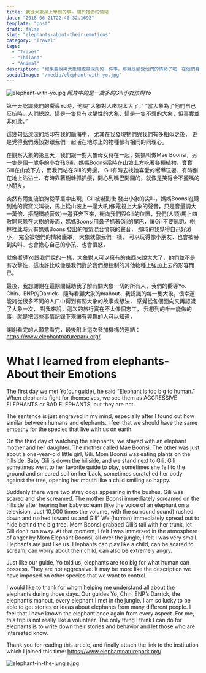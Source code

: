 ```yaml
---
title: 我從大象身上學到的事- 關於牠們的情緒
date: "2018-06-21T22:40:32.169Z"
template: "post"
draft: false
slug: "elephants-about-their-emotions"
category: "Travel"
tags:
  - "Travel"
  - "Thiland"
  - "Animal"
description: "如果要說與大象相處最深刻的一件事，那就是感受他們的情緒了吧，在他們身旁聽著他們因為情緒起伏而發出的各種聲音，時而發出像小奶狗的嗚噎聲、時而發出像暴龍的噠噠聲，覺得自己是如此渺小而人類又是多麼的狂妄。"
socialImage: "/media/elephant-with-yo.jpg"
---
```


![elephant-with-yo.jpg](https://res.cloudinary.com/dgmzobl6w/image/upload/v1591370461/gatsby-blog/posts/thiland/elephant-with-yo_xrmnt2.jpg)
*照片中的是一歲多的Gili小女孩與Yo*

第一天認識我們的嚮導Yo時，他說“大象對人來說太大了。” “當大象為了他們自己反抗時，人們總說，這是一隻具有攻擊性的大象、這是一隻不乖的大象，但事實並非如此。”

這幾句話深深的烙印在我的腦海中，
尤其在我發現牠們與我們有多相似之後，
更是覺得我們應該對跟我們一起活在地球上的物種都有相同的同理心。

在觀察大象的第三天，我們跟一對大象母女待在一起，媽媽叫做Mae Boonsi，另一隻是個一歲多的小女孩Gili，媽媽Boonsi當時在山坡上方吃著各種植物，寶寶Gili在山坡下方，而我們站在Gili的旁邊，
Gili有時去找她喜愛的嚮導玩耍、有時倒在地上沾沾土、有時靠著樹幹抓抓癢，開心到嘴巴開開的，就像是笑得合不攏嘴的小朋友，

突然有兩隻流浪狗從草叢中出現，Gili被嚇到後 發出小象的尖叫，媽媽Boonsi在聽到她的寶寶尖叫後，馬上從山坡上一邊大吼(像電視上大象的聲音，只是音量調大一萬倍、搭配環繞音效)一邊狂奔下來，衝向我們與Gili的位置，我們(人類)馬上四散開來躲在大樹的後面，媽媽Boonsi用鼻子抓著Gili的尾巴，讓Gili不要亂跑，樹林裡此時只有媽媽Boonsi發出的噴氣混合憤怒的聲音，
那時的我覺得自己好渺小，
完全被牠們的情緒籠罩，
大象就像我們一樣，
可以玩得像小朋友、也會被嚇到尖叫、也會擔心自己的小孩、也會憤怒，

就像嚮導Yo跟我們說的一樣，大象對人可以擁有的東西來說太大了，他們並不是有攻擊性，這也許比較像是我們對於我們想控制的其他物種上強加上去的形容而已。

最後，我想謝謝在這期間幫助我了解有關大象一切的所有人，我們的嚮導Yo、Chin、ENP的Darrick、隨時看顧大象的mahout、我認識的每一隻大象，很幸運能夠從很多不同的人口中得到有關大象的故事或想法，
感覺從各個面向又再認識了大象一次，
對我來說，這次的旅行實在不太像個志工，
我想到的唯一能做的事，就是把這些事情記錄下來讓有興趣的人可以知道，

謝謝看完的人願意看完，最後附上這次參加機構的連結：https://www.elephantnaturepark.org/

# What I learned from elephants- About their Emotions

The first day we met Yo(our guide), he said “Elephant is too big to human.” When elephants fight for themselves, we see them as AGGRESSIVE ELEPHANTS or BAD ELEPHANTS, but they are not.

The sentence is just engraved in my mind,
especially after I found out how similar between humans and elephants.
I feel that we should have the same empathy for the species that live with us on earth.

On the third day of watching the elephants, we stayed with an elephant mother and her daughter. The mother called Mae Boonsi. The other was just about a one-year-old little girl, Gili. Mom Boonsi was eating plants on the hillside. Baby Gili is down the hillside, and we stand next to Gili.
Gili sometimes went to her favorite guide to play, sometimes she fell to the ground and smeared soil on her back, sometimes scratched her body against the tree, opening her mouth like a child smiling so happy.

Suddenly there were two stray dogs appearing in the bushes. Gili was scared and she screamed. The mother Boonsi immediately screamed on the hillside after hearing her baby scream (like the voice of an elephant on a television, Just 10,000 times the volume, with the surround sound) rushed down and rushed toward us and Gili’. We (human) immediately spread out to hide behind the big tree. Mom Boonsi grabbed Gili’s tail with her trunk, let Gili don’t run away.
At that moment, I felt I was immersed in the atmosphere of anger by Mom Elephant Boonsi, all over the jungle, I felt I was very small.
Elephants are just like us.
Elephants can play like a child, can be scared to scream, can worry about their child, can also be extremely angry.

Just like our guide, Yo told us, elephants are too big for what human can possess. They are not aggressive. It may be more like the description we have imposed on other species that we want to control.

I would like to thank for whom helping me understand all about the elephants during those days. Our guides Yo, Chin, ENP’s Darrick, the elephant’s mahout, every elephant I met in the jungle.
I am so lucky to be able to get stories or ideas about elephants from many different people.
I feel that I have known the elephant once again from every aspect.
For me, this trip is not really like a volunteer.
The only thing I think I can do for elephants is to write down their stories and behavior and let those who are interested know.

Thank you for reading this article, and finally attach the link to the institution which I joined this time:
https://www.elephantnaturepark.org/

![elephant-in-the-jungle.jpg](https://res.cloudinary.com/dgmzobl6w/image/upload/v1591370468/gatsby-blog/posts/thiland/elephant-in-the-jungle_pzppni.jpg)